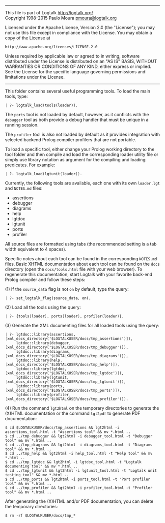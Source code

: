 ________________________________________________________________________

This file is part of Logtalk <http://logtalk.org/>  
Copyright 1998-2015 Paulo Moura <pmoura@logtalk.org>

Licensed under the Apache License, Version 2.0 (the "License");
you may not use this file except in compliance with the License.
You may obtain a copy of the License at

    http://www.apache.org/licenses/LICENSE-2.0

Unless required by applicable law or agreed to in writing, software
distributed under the License is distributed on an "AS IS" BASIS,
WITHOUT WARRANTIES OR CONDITIONS OF ANY KIND, either express or implied.
See the License for the specific language governing permissions and
limitations under the License.
________________________________________________________________________


This folder contains several useful programming tools. To load the main tools,
type:

	| ?- logtalk_load(tools(loader)).

The `ports` tool is not loaded by default, however, as it conflicts with
the `debugger` tool as both provide a debug handler that must be unique
in a running session.

The `profiler` tool is also not loaded by default as it provides integration
with selected backend Prolog compiler profilers that are not portable.

To load a specific tool, either change your Prolog working directory
to the tool folder and then compile and load the corresponding loader 
utility file or simply use library notation as argument for the 
compiling and loading predicates. For example:

	| ?- logtalk_load(lgtunit(loader)).

Currently, the following tools are available, each one with its own
`loader.lgt` and `NOTES.md` files:

- assertions
- debugger
- diagrams
- help
- lgtdoc
- lgtunit
- ports
- profiler

All source files are formatted using tabs (the recommended setting is a tab
width equivalent to 4 spaces).

Specific notes about each tool can be found in the corresponding `NOTES.md`
files. Basic XHTML documentation about each tool can be found on the `docs`
directory (open the `docs/tools.html` file with your web browser). To regenerate
this documentation, start Logtalk with your favorite back-end Prolog compiler
and follow these steps:

(1) If the `source_data` flag is not `on` by default, type the query:

	| ?- set_logtalk_flag(source_data, on).

(2) Load all the tools using the query:

	| ?- {tools(loader), ports(loader), profiler(loader)}.

(3) Generate the XML documenting files for all loaded tools using the query:

	| ?- lgtdoc::library(assertions, [xml_docs_directory('$LOGTALKUSER/docs/tmp_assertions')]),
		 lgtdoc::library(debugger, [xml_docs_directory('$LOGTALKUSER/docs/tmp_debugger')]),
		 lgtdoc::library(diagrams, [xml_docs_directory('$LOGTALKUSER/docs/tmp_diagrams')]),
		 lgtdoc::library(help, [xml_docs_directory('$LOGTALKUSER/docs/tmp_help')]),
		 lgtdoc::library(lgtdoc, [xml_docs_directory('$LOGTALKUSER/docs/tmp_lgtdoc')]),
		 lgtdoc::library(lgtunit, [xml_docs_directory('$LOGTALKUSER/docs/tmp_lgtunit')]),
		 lgtdoc::library(ports, [xml_docs_directory('$LOGTALKUSER/docs/tmp_ports')]),
		 lgtdoc::library(profiler, [xml_docs_directory('$LOGTALKUSER/docs/tmp_profiler')]).

(4) Run the command `lgt2html` on the temporary directories to generate the
(X)HTML documentation or the command `lgt2pdf` to generate PDF documentation:

	$ cd $LOGTALKUSER/docs/tmp_assertions && lgt2html -i assertions_tool.html -t "Assertions tool" && mv *.html ..
	$ cd ../tmp_debugger && lgt2html -i debugger_tool.html -t "Debugger tool" && mv *.html ..
	$ cd ../tmp_diagrams && lgt2html -i diagrams_tool.html -t "Diagrams tool" && mv *.html ..
	$ cd ../tmp_help && lgt2html -i help_tool.html -t "Help tool" && mv *.html ..
	$ cd ../tmp_lgtdoc && lgt2html -i lgtdoc_tool.html -t "Logtalk documenting tool" && mv *.html ..
	$ cd ../tmp_lgtunit && lgt2html -i lgtunit_tool.html -t "Logtalk unit testing tool" && mv *.html ..
	$ cd ../tmp_ports && lgt2html -i ports_tool.html -t "Port profiler tool" && mv *.html ..
	$ cd ../tmp_profiler && lgt2html -i profiler_tool.html -t "Profiler tool" && mv *.html ..

After generating the (X)HTML and/or PDF documentation, you can delete the
temporary directories:

	$ rm -rf $LOGTALKUSER/docs/tmp_*
